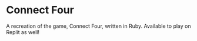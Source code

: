# Connect Four

A recreation of the game, Connect Four, written in Ruby. Available to play on Replit as well!

